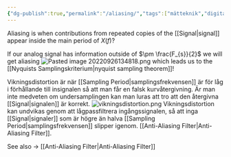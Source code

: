 ```yaml
---
{"dg-publish":true,"permalink":"/aliasing/","tags":["mätteknik","digitalsignalbehandling"]}
---
```


Aliasing is when contributions from repeated copies of the [[Signal\|signal]] appear inside the main period of $X(f)$?

If our analog signal has information outside of $\pm \frac{F_{s}}{2}$ we will get aliasing
![Pasted image 20220926134818.png](/img/user/images/Pasted%20image%2020220926134818.png)
which leads us to the [[Nyquists Samplingskriterium\|nyquist sampling theorem]]!

Vikningsdistortion är när [[Sampling Period\|samplingsfrekvensen]] är för låg i förhållande till insignalen så att man får en falsk kurvåtergivning. Är man inte medveten om undersamplingen kan man luras att tro att den återgivna [[Signal\|signalen]] är korrekt.
![vikningsdistortion.png](/img/user/images/vikningsdistortion.png)
Vikningsdistortion kan undvikas genom att lågpassfiltrera ingångssignalen, så att inga [[Signal\|signaler]] som är högre än halva [[Sampling Period\|samplingsfrekvensen]] slipper igenom. [[Anti-Aliasing Filter\|Anti-Aliasing Filter]].

See also → [[Anti-Aliasing Filter\|Anti-Aliasing Filter]]

